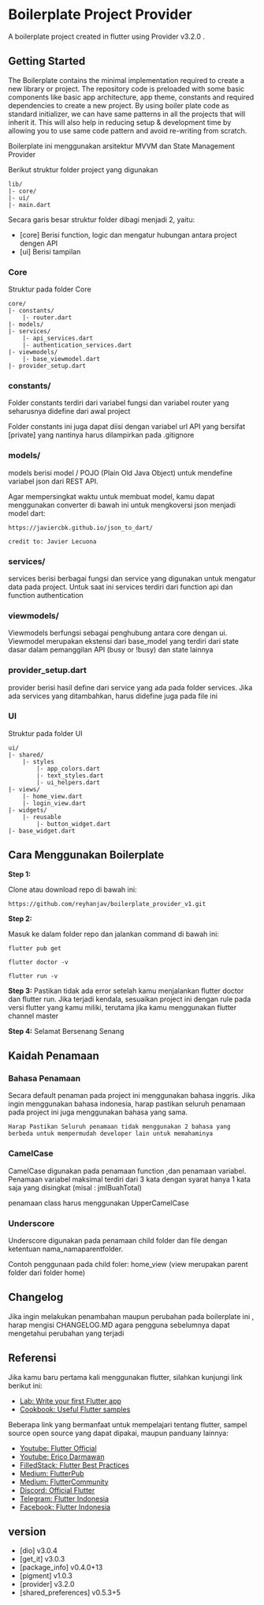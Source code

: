 # Boilerplate Project Provider

A boilerplate project created in flutter using Provider v3.2.0 .

## Getting Started

The Boilerplate contains the minimal implementation required to create a new library or project. The repository code is preloaded with some basic components like basic app architecture, app theme, constants and required dependencies to create a new project. By using boiler plate code as standard initializer, we can have same patterns in all the projects that will inherit it. This will also help in reducing setup & development time by allowing you to use same code pattern and avoid re-writing from scratch.

Boilerplate ini menggunakan arsitektur MVVM dan State Management Provider

Berikut struktur folder project yang digunakan

```
lib/
|- core/
|- ui/
|- main.dart
```

Secara garis besar struktur folder dibagi menjadi 2, yaitu:
 - [core] Berisi function, logic dan mengatur hubungan antara project dengen API
 - [ui] Berisi tampilan 

### Core
Struktur pada folder Core

```
core/
|- constants/
    |- router.dart
|- models/
|- services/
    |- api_services.dart
    |- authentication_services.dart
|- viewmodels/
    |- base_viewmodel.dart
|- provider_setup.dart
```
### constants/
Folder constants terdiri dari variabel fungsi dan variabel router yang seharusnya didefine dari awal project

Folder constants ini juga dapat diisi dengan variabel url API yang bersifat [private] yang nantinya harus dilampirkan pada .gitignore

### models/
models berisi model / POJO (Plain Old Java Object) untuk mendefine variabel json dari REST API.

Agar mempersingkat waktu untuk membuat model, kamu dapat menggunakan converter di bawah ini untuk mengkoversi json menjadi model dart:

```
https://javiercbk.github.io/json_to_dart/

credit to: Javier Lecuona

```
### services/
services berisi berbagai fungsi dan service yang digunakan untuk mengatur data pada project. Untuk saat ini services terdiri dari function api dan function authentication

### viewmodels/
Viewmodels berfungsi sebagai penghubung antara core dengan ui. Viewmodel merupakan ekstensi dari base_model yang terdiri dari state dasar dalam pemanggilan API (busy or !busy) dan state lainnya

### provider_setup.dart
provider berisi hasil define dari service yang ada pada folder services. Jika ada services yang ditambahkan, harus didefine juga pada file ini

### UI
Struktur pada folder UI

```
ui/
|- shared/
    |- styles
        |- app_colors.dart
        |- text_styles.dart
        |- ui_helpers.dart
|- views/
    |- home_view.dart
    |- login_view.dart
|- widgets/
    |- reusable
        |- button_widget.dart
|- base_widget.dart
```


## Cara Menggunakan Boilerplate

**Step 1:**

Clone atau download repo di bawah ini:

```
https://github.com/reyhanjav/boilerplate_provider_v1.git

```

**Step 2:**

Masuk ke dalam folder repo dan jalankan command di bawah ini:

``` 
flutter pub get 

```

``` 
flutter doctor -v

```

``` 
flutter run -v

```

**Step 3:**
Pastikan tidak ada error setelah kamu menjalankan flutter doctor dan flutter run.
Jika terjadi kendala, sesuaikan project ini dengan rule pada versi flutter yang kamu miliki, terutama jika kamu menggunakan flutter channel master

**Step 4:**
Selamat Bersenang Senang


## Kaidah Penamaan

### Bahasa Penamaan
Secara default penaman pada project ini menggunakan bahasa inggris. Jika ingin menggunakan bahasa indonesia, harap pastikan seluruh penamaan pada project ini juga menggunakan bahasa yang sama.

```
Harap Pastikan Seluruh penamaan tidak menggunakan 2 bahasa yang berbeda untuk mempermudah developer lain untuk memahaminya

```
### CamelCase
CamelCase digunakan pada penamaan function ,dan penamaan variabel. Penamaan variabel maksimal terdiri dari 3 kata dengan syarat hanya 1 kata saja yang disingkat (misal : jmlBuahTotal)

penamaan class harus menggunakan UpperCamelCase

### Underscore

Underscore digunakan pada penamaan child folder dan file dengan ketentuan nama_namaparentfolder.

Contoh penggunaan pada child foler: home_view (view merupakan parent folder dari folder home)


## Changelog

Jika ingin melakukan penambahan maupun perubahan pada boilerplate ini , harap mengisi CHANGELOG.MD agara pengguna sebelumnya dapat mengetahui perubahan yang terjadi

## Referensi
Jika kamu baru pertama kali menggunakan flutter, silahkan kunjungi link berikut ini:

- [Lab: Write your first Flutter app](https://flutter.dev/docs/get-started/codelab)
- [Cookbook: Useful Flutter samples](https://flutter.dev/docs/cookbook)


Beberapa link yang bermanfaat untuk mempelajari tentang flutter, sampel source open source yang dapat dipakai, maupun panduany lainnya:

- [Youtube: Flutter Official](https://www.youtube.com/channel/UCwXdFgeE9KYzlDdR7TG9cMw)
- [Youtube: Erico Darmawan](https://www.youtube.com/user/kh3w4nx1ng)
- [FilledStack: Flutter Best Practices](https://www.filledstacks.com/)
- [Medium: FlutterPub](https://medium.com/flutterpub)
- [Medium: FlutterCommunity](https://medium.com/flutter-community)
- [Discord: Official Flutter](https://discordapp.com/invite/N7Yshp4)
- [Telegram: Flutter Indonesia](https://t.me/flutter_id)
- [Facebook: Flutter Indonesia](https://www.facebook.com/groups/1738284952897937/?ref=bookmarks)


## version
- [dio] v3.0.4
- [get_it] v3.0.3
- [package_info] v0.4.0+13
- [pigment] v1.0.3
- [provider] v3.2.0
- [shared_preferences] v0.5.3+5
